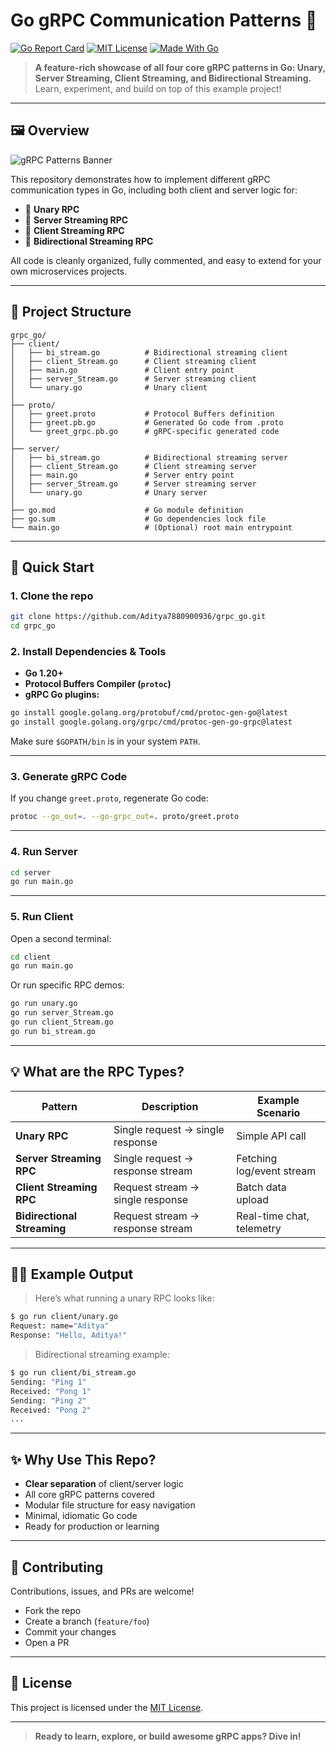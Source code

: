 # Go gRPC Communication Patterns 🚀

[![Go Report Card](https://goreportcard.com/badge/github.com/Aditya7880900936/grpc_go)](https://goreportcard.com/report/github.com/Aditya7880900936/grpc_go)
[![MIT License](https://img.shields.io/badge/license-MIT-blue.svg)](LICENSE)
[![Made With Go](https://img.shields.io/badge/made%20with-Go-00ADD8.svg)](https://golang.org/)

> **A feature-rich showcase of all four core gRPC patterns in Go: Unary, Server Streaming, Client Streaming, and Bidirectional Streaming.**  
> Learn, experiment, and build on top of this example project!

---

## 🖼️ Overview

![gRPC Patterns Banner](https://grpc.io/img/logos/grpc-horizontal-color.png)

This repository demonstrates how to implement different gRPC communication types in Go, including both client and server logic for:

- 🔹 **Unary RPC**
- 🔸 **Server Streaming RPC**
- 🔹 **Client Streaming RPC**
- 🔸 **Bidirectional Streaming RPC**

All code is cleanly organized, fully commented, and easy to extend for your own microservices projects.

---

## 📁 Project Structure

```
grpc_go/
├── client/
│   ├── bi_stream.go          # Bidirectional streaming client
│   ├── client_Stream.go      # Client streaming client
│   ├── main.go               # Client entry point
│   ├── server_Stream.go      # Server streaming client
│   └── unary.go              # Unary client
│
├── proto/
│   ├── greet.proto           # Protocol Buffers definition
│   ├── greet.pb.go           # Generated Go code from .proto
│   └── greet_grpc.pb.go      # gRPC-specific generated code
│
├── server/
│   ├── bi_stream.go          # Bidirectional streaming server
│   ├── client_Stream.go      # Client streaming server
│   ├── main.go               # Server entry point
│   ├── server_Stream.go      # Server streaming server
│   └── unary.go              # Unary server
│
├── go.mod                    # Go module definition
├── go.sum                    # Go dependencies lock file
└── main.go                   # (Optional) root main entrypoint
```

---

## 🏁 Quick Start

### 1. Clone the repo

```bash
git clone https://github.com/Aditya7880900936/grpc_go.git
cd grpc_go
```

### 2. Install Dependencies & Tools

- **Go 1.20+**  
- **Protocol Buffers Compiler (`protoc`)**
- **gRPC Go plugins:**

```bash
go install google.golang.org/protobuf/cmd/protoc-gen-go@latest
go install google.golang.org/grpc/cmd/protoc-gen-go-grpc@latest
```
Make sure `$GOPATH/bin` is in your system `PATH`.

---

### 3. Generate gRPC Code

If you change `greet.proto`, regenerate Go code:

```bash
protoc --go_out=. --go-grpc_out=. proto/greet.proto
```

---

### 4. Run Server

```bash
cd server
go run main.go
```

---

### 5. Run Client

Open a second terminal:
```bash
cd client
go run main.go
```

Or run specific RPC demos:
```bash
go run unary.go
go run server_Stream.go
go run client_Stream.go
go run bi_stream.go
```

---

## 💡 What are the RPC Types?

| Pattern                    | Description                                                  | Example Scenario               |
|----------------------------|-------------------------------------------------------------|-------------------------------|
| **Unary RPC**              | Single request &rarr; single response                       | Simple API call               |
| **Server Streaming RPC**   | Single request &rarr; response stream                       | Fetching log/event stream     |
| **Client Streaming RPC**   | Request stream &rarr; single response                       | Batch data upload             |
| **Bidirectional Streaming**| Request stream &rarr; response stream                       | Real-time chat, telemetry     |

---

## 🧑‍💻 Example Output

> Here’s what running a unary RPC looks like:

```bash
$ go run client/unary.go
Request: name="Aditya"
Response: "Hello, Aditya!"
```

> Bidirectional streaming example:

```bash
$ go run client/bi_stream.go
Sending: "Ping 1"
Received: "Pong 1"
Sending: "Ping 2"
Received: "Pong 2"
...
```

---

## ✨ Why Use This Repo?

- **Clear separation** of client/server logic
- All core gRPC patterns covered
- Modular file structure for easy navigation
- Minimal, idiomatic Go code
- Ready for production or learning

---

## 🤝 Contributing

Contributions, issues, and PRs are welcome!
- Fork the repo
- Create a branch (`feature/foo`)
- Commit your changes
- Open a PR

---

## 📜 License

This project is licensed under the [MIT License](LICENSE).

---

> **Ready to learn, explore, or build awesome gRPC apps? Dive in!**
